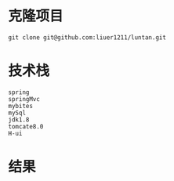 # 克隆项目
	git clone git@github.com:liuer1211/luntan.git
# 技术栈
	spring
	springMvc
	mybites
	mySql
	jdk1.8
	tomcate8.0
	H-ui
# 结果
	